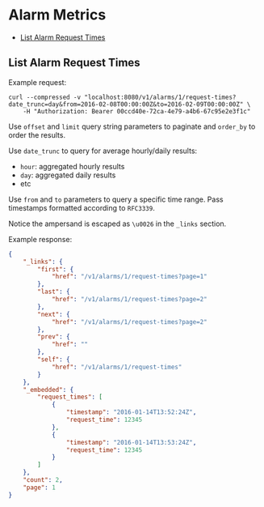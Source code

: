 # Alarm Metrics

* [List Alarm Request Times](#list-alarm-request-times)

## List Alarm Request Times

Example request:

```
curl --compressed -v "localhost:8080/v1/alarms/1/request-times?date_trunc=day&from=2016-02-08T00:00:00Z&to=2016-02-09T00:00:00Z" \
	-H "Authorization: Bearer 00ccd40e-72ca-4e79-a4b6-67c95e2e3f1c"
```

Use `offset` and `limit` query string parameters to paginate and `order_by` to order the results.

Use `date_trunc` to query for average hourly/daily results:

- `hour`: aggregated hourly results
- `day`: aggregated daily results
- etc

Use `from` and `to` parameters to query a specific time range. Pass timestamps formatted according to `RFC3339`.

Notice the ampersand is escaped as `\u0026` in the `_links` section.

Example response:

```json
{
	"_links": {
		"first": {
			"href": "/v1/alarms/1/request-times?page=1"
		},
		"last": {
			"href": "/v1/alarms/1/request-times?page=2"
		},
		"next": {
			"href": "/v1/alarms/1/request-times?page=2"
		},
		"prev": {
			"href": ""
		},
		"self": {
			"href": "/v1/alarms/1/request-times"
		}
	},
	"_embedded": {
		"request_times": [
			{
				"timestamp": "2016-01-14T13:52:24Z",
				"request_time": 12345
			},
			{
				"timestamp": "2016-01-14T13:53:24Z",
				"request_time": 12345
			}
		]
	},
	"count": 2,
	"page": 1
}
```
